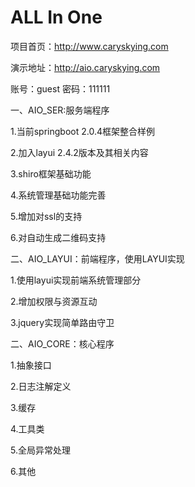 # ALL In One
项目首页：http://www.caryskying.com

演示地址：http://aio.caryskying.com

账号：guest  密码：111111


一、AIO_SER:服务端程序

1.当前springboot 2.0.4框架整合样例

2.加入layui 2.4.2版本及其相关内容

3.shiro框架基础功能

4.系统管理基础功能完善

5.增加对ssl的支持

6.对自动生成二维码支持

二、AIO_LAYUI：前端程序，使用LAYUI实现

1.使用layui实现前端系统管理部分

2.增加权限与资源互动

3.jquery实现简单路由守卫

二、AIO_CORE：核心程序

1.抽象接口

2.日志注解定义

3.缓存

4.工具类

5.全局异常处理

6.其他
